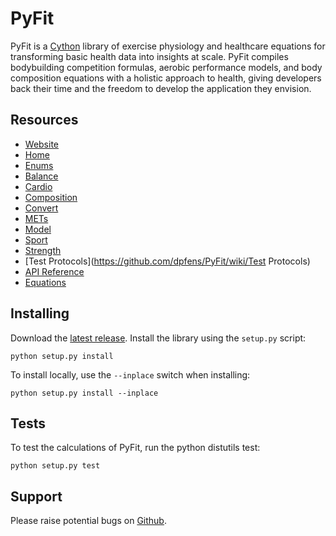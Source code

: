 # PyFit

PyFit is a [Cython](http://cython.readthedocs.io/en/latest/index.html) library of exercise physiology and healthcare equations for transforming basic health data into insights at scale.  PyFit compiles bodybuilding competition formulas, aerobic performance models, and body composition equations with a holistic approach to health, giving developers back their time and the freedom to develop the application they envision.

## Resources
- [Website](https://dpfens.github.io/PyFit)
- [Home](https://github.com/dpfens/PyFit/wiki)
- [Enums](https://github.com/dpfens/PyFit/wiki/Enums)
- [Balance](https://github.com/dpfens/PyFit/wiki/Balance)
- [Cardio](https://github.com/dpfens/PyFit/wiki/Cardio)
- [Composition](https://github.com/dpfens/PyFit/wiki/Composition)
- [Convert](https://github.com/dpfens/PyFit/wiki/Convert)
- [METs](https://github.com/dpfens/PyFit/wiki/Mets)
- [Model](https://github.com/dpfens/PyFit/wiki/Model)
- [Sport](https://github.com/dpfens/PyFit/wiki/Sport)
- [Strength](https://github.com/dpfens/PyFit/wiki/Strength)
- [Test Protocols](https://github.com/dpfens/PyFit/wiki/Test Protocols)
- [API Reference](https://github.com/dpfens/PyFit/wiki/API)
- [Equations](https://github.com/dpfens/PyFit/wiki/Equations)

## Installing
Download the [latest release](https://github.com/dpfens/PyFit/archive/v2.0.zip).  Install the library using the `setup.py` script:
```
python setup.py install
```

To install locally, use the `--inplace` switch when installing:
```
python setup.py install --inplace
```

## Tests
To test the calculations of PyFit, run the python distutils test:
```
python setup.py test
```

## Support
Please raise potential bugs on [Github](https://github.com/dpfens/PyFit/issues).
